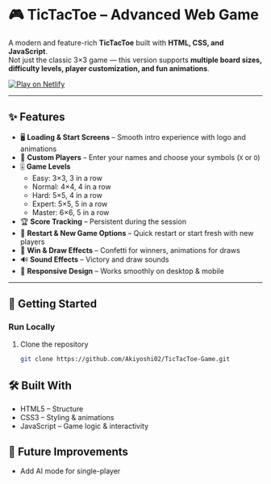 # 🎮 TicTacToe – Advanced Web Game  

A modern and feature-rich **TicTacToe** built with **HTML, CSS, and JavaScript**.  
Not just the classic 3×3 game — this version supports **multiple board sizes, difficulty levels, player customization, and fun animations**.  

[![Play on Netlify](https://img.shields.io/badge/Play%20Now-Netlify-brightgreen?style=for-the-badge&logo=netlify)](https://tictactoe-aki.netlify.app/)  

---

## ✨ Features  

- 🖥️ **Loading & Start Screens** – Smooth intro experience with logo and animations  
- 👥 **Custom Players** – Enter your names and choose your symbols (`X` or `O`)  
- 🎚️ **Game Levels**  
  - Easy: 3×3, 3 in a row  
  - Normal: 4×4, 4 in a row  
  - Hard: 5×5, 4 in a row  
  - Expert: 5×5, 5 in a row  
  - Master: 6×6, 5 in a row  
- 🏆 **Score Tracking** – Persistent during the session  
- 🔄 **Restart & New Game Options** – Quick restart or start fresh with new players  
- 🎉 **Win & Draw Effects** – Confetti for winners, animations for draws  
- 🔊 **Sound Effects** – Victory and draw sounds  
- 📱 **Responsive Design** – Works smoothly on desktop & mobile  

---

## 🚀 Getting Started  

### Run Locally  
1. Clone the repository  
   ```bash
   git clone https://github.com/Akiyoshi02/TicTacToe-Game.git

## 🛠️ Built With

- HTML5 – Structure
- CSS3 – Styling & animations 
- JavaScript – Game logic & interactivity

## 🎯 Future Improvements

- Add AI mode for single-player
